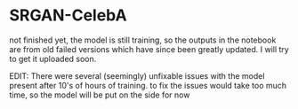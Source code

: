 # SRGAN-CelebA
not finished yet, the model is still training, so the outputs in the notebook are from old failed versions which have since been greatly updated. I will try to get it uploaded soon.

EDIT: There were several (seemingly) unfixable issues with the model present after 10's of hours of training. to fix the issues would take too much time, so the model will be put on the side for now

